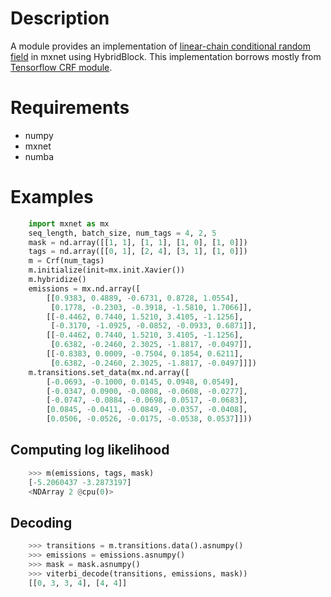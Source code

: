 Description
===========
A module provides an implementation of [linear-chain conditional random field](https://en.wikipedia.org/wiki/Conditional_random_field) in mxnet using HybridBlock. This implementation borrows mostly from [Tensorflow CRF module](https://github.com/tensorflow/tensorflow/blob/r1.4/tensorflow/contrib/crf/python/ops/crf.py#L477).


Requirements
============

- numpy
- mxnet
- numba


Examples
==========


```Python
    import mxnet as mx
    seq_length, batch_size, num_tags = 4, 2, 5
    mask = nd.array([[1, 1], [1, 1], [1, 0], [1, 0]])
    tags = nd.array([[0, 1], [2, 4], [3, 1], [1, 0]])
    m = Crf(num_tags)
    m.initialize(init=mx.init.Xavier())
    m.hybridize()
    emissions = mx.nd.array([
        [[0.9383, 0.4889, -0.6731, 0.8728, 1.0554],
         [0.1778, -0.2303, -0.3918, -1.5810, 1.7066]],
        [[-0.4462, 0.7440, 1.5210, 3.4105, -1.1256],
         [-0.3170, -1.0925, -0.0852, -0.0933, 0.6871]],
        [[-0.4462, 0.7440, 1.5210, 3.4105, -1.1256],
         [0.6382, -0.2460, 2.3025, -1.8817, -0.0497]],
        [[-0.8383, 0.0009, -0.7504, 0.1854, 0.6211],
         [0.6382, -0.2460, 2.3025, -1.8817, -0.0497]]])
    m.transitions.set_data(mx.nd.array([
        [-0.0693, -0.1000, 0.0145, 0.0948, 0.0549],
        [-0.0347, 0.0900, -0.0808, -0.0608, -0.0277],
        [-0.0747, -0.0884, -0.0698, 0.0517, -0.0683],
        [0.0845, -0.0411, -0.0849, -0.0357, -0.0408],
        [0.0506, -0.0526, -0.0175, -0.0538, 0.0537]]))
```


Computing log likelihood
-----
```Python
	>>> m(emissions, tags, mask)
	[-5.2060437 -3.2873197]
	<NDArray 2 @cpu(0)>
```

Decoding
----
```Python
    >>> transitions = m.transitions.data().asnumpy()
    >>> emissions = emissions.asnumpy()
    >>> mask = mask.asnumpy()
    >>> viterbi_decode(transitions, emissions, mask))
	[[0, 3, 3, 4], [4, 4]]
```

